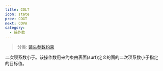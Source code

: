 ```yaml
---
title: COLT
icon: state
prev: COGT
next: COVA
category:
  - 操作数
---
```


> 分类: [镜头参数约束](/hb/operands/130/871/  "Zemax 操作数 镜头参数约束")

二次项系数小于。该操作数用来约束由表面(surf)定义的面的二次项系数小于指定的目标值。